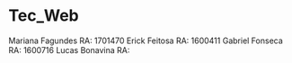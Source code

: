 # Tec_Web

Mariana Fagundes  RA:  1701470
Erick Feitosa     RA: 1600411
Gabriel Fonseca   RA: 1600716
Lucas Bonavina    RA:

